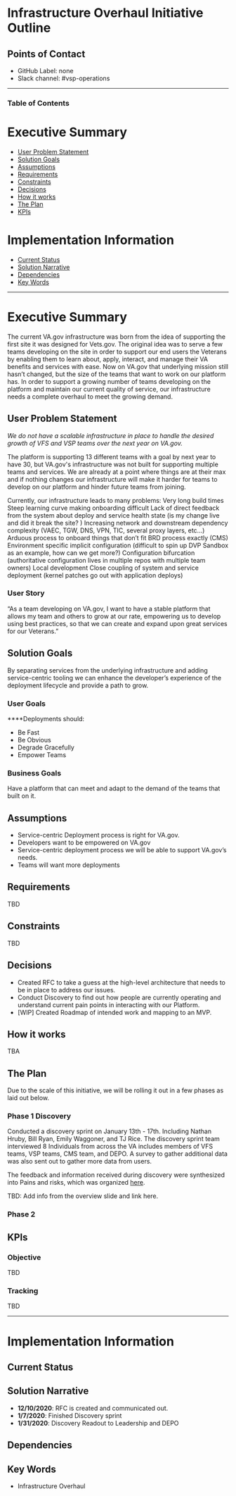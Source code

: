 # Infrastructure Overhaul Initiative Outline

## Points of Contact
- GitHub Label: none
- Slack channel: #vsp-operations

 
---
### Table of Contents

# Executive Summary 
- [User Problem Statement](#user-problem-statement)
- [Solution Goals](#solution-goals)
- [Assumptions](#assumptions)
- [Requirements](#requirements)
- [Constraints](#constraints)
- [Decisions](#decisions)
- [How it works](#how-it-works)
- [The Plan](#the-plan)
- [KPIs](#kpis)

# Implementation Information
- [Current Status](#current-status)
- [Solution Narrative](#solution-narrative)
- [Dependencies](#Dependencies)
- [Key Words](#key-words)



---
# Executive Summary
The current VA.gov infrastructure was born from the idea of supporting the first site it was designed for Vets.gov. The original idea was to serve a few teams developing on the site in order to support our end users the Veterans by enabling them to learn about, apply, interact, and manage their VA benefits and services with ease. Now on VA.gov that underlying mission still hasn’t changed, but the size of the teams that want to work on our platform has. In order to support a growing number of teams developing on the platform and maintain our current quality of service, our infrastructure needs a complete overhaul to meet the growing demand.

## User Problem Statement
_We do not have a scalable infrastructure in place to handle the desired growth of VFS and VSP teams over the next year on VA.gov._

The platform is supporting 13 different teams with a goal by next year to have 30, but VA.gov's infrastructure was not built for supporting multiple teams and services. We are already at a point where things are at their max and if nothing changes our infrastructure will make it harder for teams to develop on our platform and hinder future teams from joining.

Currently, our infrastructure leads to many problems:
Very long build times
Steep learning curve making onboarding difficult
Lack of direct feedback from the system about deploy and service health state (is my change live and did it break the site? )
Increasing network and downstream dependency complexity (VAEC, TGW, DNS, VPN, TIC, several proxy layers, etc…)
Arduous process to onboard things that don’t fit BRD process exactly (CMS)
Environment specific implicit configuration (difficult to spin up DVP Sandbox as an example, how can we get more?)
Configuration bifurcation (authoritative configuration lives in multiple repos with multiple team owners)
Local development
Close coupling of system and service deployment (kernel patches go out with application deploys)

### User Story
“As a team developing on VA.gov, I want to have a stable platform that allows my team and others to grow at our rate, empowering us to develop using best practices, so that we can create and expand upon great services for our Veterans.” 

## Solution Goals
By separating services from the underlying infrastructure and adding service-centric tooling we can enhance the developer’s experience of the deployment lifecycle and provide a path to grow.

### User Goals
****Deployments should:
- Be Fast
- Be Obvious
- Degrade Gracefully
- Empower Teams

### Business Goals
Have a platform that can meet and adapt to the demand of the teams that built on it. 

## Assumptions
- Service-centric Deployment process is right for VA.gov. 
- Developers want to be empowered on VA.gov
- Service-centric deployment process we will be able to support VA.gov’s needs.
- Teams will want more deployments

## Requirements  
TBD

## Constraints
TBD

## Decisions
- Created RFC to take a guess at the high-level architecture that needs to be in place to address our issues.
- Conduct Discovery to find out how people are currently operating and understand current pain points in interacting with our Platform.
- [WIP] Created Roadmap of intended work and mapping to an MVP. 

## How it works
TBA


## The Plan
Due to the scale of this initiative, we will be rolling it out in a few phases as laid out below.

### Phase 1 Discovery 
Conducted a discovery sprint on January 13th - 17th. Including Nathan Hruby, Bill Ryan, Emily Waggoner, and TJ Rice. The discovery sprint team interviewed 8 Individuals from across the VA includes members of VFS teams, VSP teams, CMS team, and DEPO. A survey to gather additional data was also sent out to gather more data from users. 

The feedback and information received during discovery were synthesized into Pains and risks, which was organized [here](https://docs.google.com/spreadsheets/d/1RcUN1qCuuzfb73PmpiwttVEpc8Ts0LX7KtpKehHPX9g/edit#gid=946480136).  

TBD: Add info from the overview slide and link here.

### Phase 2 


## KPIs


### Objective
TBD

### Tracking
TBD

---

# Implementation Information

## Current Status

## Solution Narrative
- **12/10/2020**: RFC is created and communicated out. 
- **1/7/2020**: Finished Discovery sprint 
- **1/31/2020**: Discovery Readout to Leadership and DEPO

## Dependencies


## Key Words
- Infrastructure Overhaul




